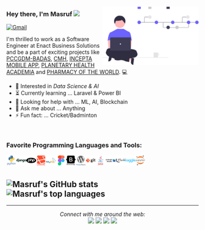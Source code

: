 <a href="#"><img align="right" width="50%" height="auto" src="./images/undraw_version_control_re_mg66.svg" height="175px"/></a>

### Hey there, I'm Masruf <img src="https://raw.githubusercontent.com/MartinHeinz/MartinHeinz/master/wave.gif" width="20px">
[![Gmail](https://img.shields.io/badge/%20-Send%20Mail-black?color=14171A&labelColor=0366d6&logo=gmail&logoColor=ffffff)](mailto:masrufofficials@gmail.com)
<br/>

I'm thrilled to work as a Software Engineer at Enact Business Solutions and be a part of exciting projects like [PCCGDM-BADAS](https://pccgdm-badas.com/login), [CMH](https://cmhhfclinic.com/login), [INCEPTA MOBILE APP](), [PLANETARY HEALTH ACADEMIA](https://planetaryhealthacademia.org/) and [PHARMACY OF THE WORLD](https://pharmacyoftheworld.com/). 💻
- 📢 Interested in *Data Science & AI*
- ⏳ Currently learning ... Laravel & Power BI
- 🤔 Looking for help with ... ML, AI, Blockchain
- 💬 Ask me about ... Anything
- ⚡ Fun fact: ... Cricket/Badminton
<br/>

### Favorite Programming Languages and Tools:

<!-- Programming Languages & Frameworks -->
<img align="left" alt="python" width="26px" src="https://github.com/devicons/devicon/blob/master/icons/python/python-original-wordmark.svg" />
<img align="left" alt="django" width="26px" src="https://github.com/devicons/devicon/blob/master/icons/django/django-plain-wordmark.svg" />
<img align="left" alt="php" width="26px" src="https://github.com/devicons/devicon/blob/master/icons/php/php-plain.svg" />
<img align="left" alt="laravel" width="26px" src="https://github.com/devicons/devicon/blob/master/icons/laravel/laravel-plain-wordmark.svg" />

<!-- Database -->
<img align="left" alt="mysql" width="26px" src="https://github.com/devicons/devicon/blob/master/icons/mysql/mysql-original-wordmark.svg" />

<!-- Frontend Development -->
<img align="left" alt="figma" width="26px" src="https://github.com/devicons/devicon/blob/master/icons/figma/figma-original.svg" />
<img align="left" alt="bootstrap" width="26px" src="https://github.com/devicons/devicon/blob/master/icons/bootstrap/bootstrap-plain-wordmark.svg" />
<img align="left" alt="wordpress" width="26px" src="https://github.com/devicons/devicon/blob/master/icons/wordpress/wordpress-original.svg" />

<!-- Tools -->
<img align="left" alt="Git" width="26px" src="https://github.com/devicons/devicon/blob/master/icons/git/git-original-wordmark.svg" />

<!-- Mobile App Development -->
<img align="left" alt="java" width="26px" src="https://github.com/devicons/devicon/blob/master/icons/java/java-original-wordmark.svg" />
<img align="left" alt="android_studio" width="26px" src="https://github.com/devicons/devicon/blob/master/icons/androidstudio/androidstudio-original-wordmark.svg" />

<!-- AI/ML -->
<img align="left" alt="flask" width="26px" src="https://github.com/devicons/devicon/blob/master/icons/flask/flask-original-wordmark.svg" />
<img align="left" alt="kaggle" width="26px" src="https://github.com/devicons/devicon/blob/master/icons/kaggle/kaggle-original-wordmark.svg" />
<img align="left" alt="Jupyter" width="26px" src="https://github.com/devicons/devicon/blob/master/icons/jupyter/jupyter-original-wordmark.svg" />

<!-- Data Visualization -->
<!-- PowerBi, CanvaJS -->

<!-- Devops -->
<!-- aws, docker, jenkins  -->

<!-- Backend as a Service(BaaS) -->
<!-- heroku, netlify -->

<!-- Testing -->

<!-- Software -->

<!-- Static Site Generators -->

<!-- Game Engines -->

<!-- Automation -->

<!-- Other -->
<br/>
<br/>

![Masruf's GitHub stats](https://github-readme-stats.vercel.app/api?username=masrufjaman&show_icons=true&hide_border=true)
![Masruf's top languages](https://github-readme-stats.vercel.app/api/top-langs/?username=masrufjaman&layout=compact&hide_border=true)
---

<!-- ### 📺 Latest YouTube Videos -->
<!-- YOUTUBE:START -->
<!-- - [Basic Calculator in Python - পাইথন ক্যালকুলেটর | Beginner Project](https://www.youtube.com/watch?v=61N56PwXxZY) -->
<!-- - [How to Install or Create Virtual Environment for Django Project on Windows](https://www.youtube.com/watch?v=wbMXVEvSczY) -->
<!-- YOUTUBE:END -->
---

<p align="center">
  <i>Connect with me around the web:</i><br>
  <a href="http://mjrabbi.blogspot.com/" target="_blank"><img width="36px" src="https://img.icons8.com/fluent/48/000000/domain.png"/></a>
  <a href="https://www.linkedin.com/in/masruf-jaman/" target="_blank"><img width="36px" src="https://img.icons8.com/fluent/48/000000/linkedin.png"/></a>
  <a href="https://twitter.com/JamanMasruf" target="_blank"><img width="36px" src="https://img.icons8.com/fluent/48/000000/twitter.png"/></a>
  <a href="https://www.youtube.com/channel/UC6ZdJDkfBJlTHrQExP0Xx3w" target="_blank"><img width="36px" src="https://img.icons8.com/color/48/000000/youtube-play.png"/></a>
  <br>
</p>

